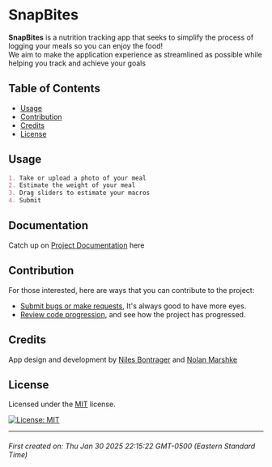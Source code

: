 # SnapBites

<b>SnapBites</b> is a nutrition tracking app that seeks to simplify the process of logging your meals so you can enjoy the food!</br>
We aim to make the application experience as streamlined as possible while helping you track and achieve your goals



## Table of Contents

- [Usage](#usage)
- [Contribution](#contribution)
- [Credits](#credits)
- [License](#license)






## Usage

```md
1. Take or upload a photo of your meal
2. Estimate the weight of your meal
3. Drag sliders to estimate your macros
4. Submit
```



## Documentation

Catch up on [Project Documentation](https://github.com/artoftheniles/snapbites/wiki) here




## Contribution

For those interested, here are ways that you can contribute to the project:

* [Submit bugs or make requests](https://github.com/artoftheniles/snapbites/issues), It's always good to have more eyes.
* [Review code progression](https://github.com/artoftheniles/snapbites/pulls), and see how the project has progressed.





## Credits

App design and development by [Niles Bontrager](https://github.com/ArtOfTheNiles) and [Nolan Marshke](https://github.com/Nolan-Marshke)




## License

Licensed under the [MIT](LICENSE.txt) license. 

[![License: MIT](https://img.shields.io/badge/License-MIT-yellow.svg)](https://opensource.org/licenses/MIT)

---

###### First created on: Thu Jan 30 2025 22:15:22 GMT-0500 (Eastern Standard Time)
